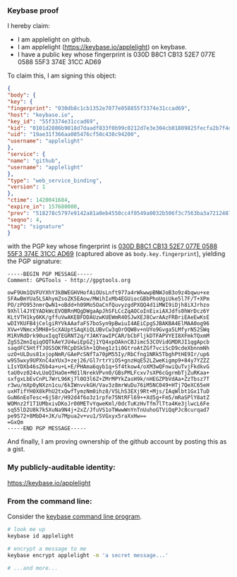 ### Keybase proof

I hereby claim:

* I am applelight on github.
* I am applelight (https://keybase.io/applelight) on keybase.
* I have a public key whose fingerprint is 030D B8C1 CB13 52E7 077E  0588 55F3 374E 31CC AD69

To claim this, I am signing this object:

```json
{
"body": {
"key": {
"fingerprint": "030db8c1cb1352e7077e058855f3374e31ccad69",
"host": "keybase.io",
"key_id": "55f3374e31ccad69",
"kid": "0101d2086b9018d7daadf833f0b99c0212d7e3e304cb01809825fecfa2b7f4d8990e0a",
"uid": "19ae31f366aa005476cf50c430c94200",
"username": "applelight"
},
"service": {
"name": "github",
"username": "applelight"
},
"type": "web_service_binding",
"version": 1
},
"ctime": 1420041684,
"expire_in": 157680000,
"prev": "518278c5797e9142a81a0eb4550cc4f0549a0032b506f3c7563ba3a721248757",
"seqno": 4,
"tag": "signature"
}
```

with the PGP key whose fingerprint is
[030D B8C1 CB13 52E7 077E  0588 55F3 374E 31CC AD69](https://keybase.io/applelight)
(captured above as `body.key.fingerprint`), yielding the PGP signature:

```
-----BEGIN PGP MESSAGE-----
Comment: GPGTools - http://gpgtools.org

owF9Um1QVFUYXhY3kBWEGHVHofAiOUsLnft977a4rWkwwpBNWJoB3o9z4bqwu+xe
SFAwBmYUa5LSAhymZsoZK5EAow/MWihIxMb4EGUiocGBbPhoUgiUke5l7F/T+XPm
PO/zPO953nmrQwN1+oBdd+h09Mo5OaCnfQuvyzgdPXQQ4d1iMWI9iDjh8iXJrhzo
9Xhll4JYEYADkWcEVOBRnMQgDWgaApJhSFLCcZqAOCoInEixiAXJdfs0hWrDcz6Y
KLtVTH1ky6KK/gffuVwAKEBFDDAUzwKUEWmR40SJwXEJ8CwrAAzFRBriEAeEwKsE
wDIYKUFB4jCelgiRYVkAAafaFS7boSyn9pBwiuI4AEiCpgSJBAKBA4ElMAA0og96
XVw+VNmcx5MH8+ScXAUptSAqXiQLUBvCw3qOrOQW8v+nUYo9Gvga5LMfyrN52SWq
M1RVRdDrk90uxIqqTEGRNT2q/YJAKYawIPCAR/bCbFljkDTFAPVYEI8XFmkTQxmM
ZgSSZmnIqiqOQTkAeYJU4wiEpGZj1YQ4xpOAknCBJimc53COVidGMDRJI1qgApcb
saqdFC5HtfTJOS5OKfRCpDSkSh+1Qheg1z1i0GtroAtZGf7vciScD9cdeXbnnmNh
uzO+ULDus81xjopNmR/GAePcSNfTa70pM55Iy/RbCfng1NRk5TbghPtHE9Ir/up6
w9S5wxy9UPXnC4aYUx3+zej26/Gl7rtrYiOS+gnzHqE52LZweKigmp9+84y7YZZZ
LIsYDXb46sZ6b4a+u+L+E/PHAma6qyb1q+Sf4tkow4/oXM3wQFnwiQuTvjFkdkvG
taU0vz024vLUoQIHaOe+Md1lNrekVPvn0/GBsPMLFcxv7sXP6cGgrmbTjZuRKaa+
sxfgxLbEvCnPL7WrL96Kj7l0O3l6Z+ZMrMPYkZasH9k/nHEGZPbVdAa+ZzTbsz7T
r3wu/mXp0yNXzn1cu/6kIWnvvkGH/Vav3z8mrWuDu76iM5NC049+HTj7QeXC65eH
uxHTifYH0X8kPhU2txQwfTymzNm0ihz8/V5LhS3EXj9Rt+Mjs/IAqWlbt1Gx1TuD
GuN6nEoTesc+6j58r/H92d4f6o3z1rpfe75NtRFl69++Xd5g+Fm5/mRaSPlY8atZ
WOMnz2f1T1UMbxivDKoJr00METvYqweKml/0dcTuKzHvTfm7lTta4Ke3jlwcL6Fe
sq55lD2U8k7kSXuNa9N4j+2xZ/JfuVS1oTWwwWnYnTnUuhoGTViQqPJc8curqad7
pe9S72+8MbD4+JK/u7Mpua2v+vu1/SVGxyx5raXxHw==
=GxQm
-----END PGP MESSAGE-----

```

And finally, I am proving ownership of the github account by posting this as a gist.

### My publicly-auditable identity:

https://keybase.io/applelight

### From the command line:

Consider the [keybase command line program](https://keybase.io/docs/command_line).

```bash
# look me up
keybase id applelight

# encrypt a message to me
keybase encrypt applelight -m 'a secret message...'

# ...and more...
```
